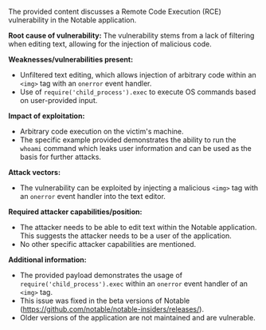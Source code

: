 The provided content discusses a Remote Code Execution (RCE) vulnerability in the Notable application.

**Root cause of vulnerability:** The vulnerability stems from a lack of filtering when editing text, allowing for the injection of malicious code.

**Weaknesses/vulnerabilities present:**
- Unfiltered text editing, which allows injection of arbitrary code within an `<img>` tag with an `onerror` event handler.
- Use of `require('child_process').exec` to execute OS commands based on user-provided input.

**Impact of exploitation:**
- Arbitrary code execution on the victim's machine.
- The specific example provided demonstrates the ability to run the `whoami` command which leaks user information and can be used as the basis for further attacks.

**Attack vectors:**
- The vulnerability can be exploited by injecting a malicious `<img>` tag with an `onerror` event handler into the text editor.

**Required attacker capabilities/position:**
- The attacker needs to be able to edit text within the Notable application. This suggests the attacker needs to be a user of the application.
- No other specific attacker capabilities are mentioned.

**Additional information:**
- The provided payload demonstrates the usage of `require('child_process').exec` within an `onerror` event handler of an `<img>` tag.
- This issue was fixed in the beta versions of Notable (<https://github.com/notable/notable-insiders/releases/>).
- Older versions of the application are not maintained and are vulnerable.
